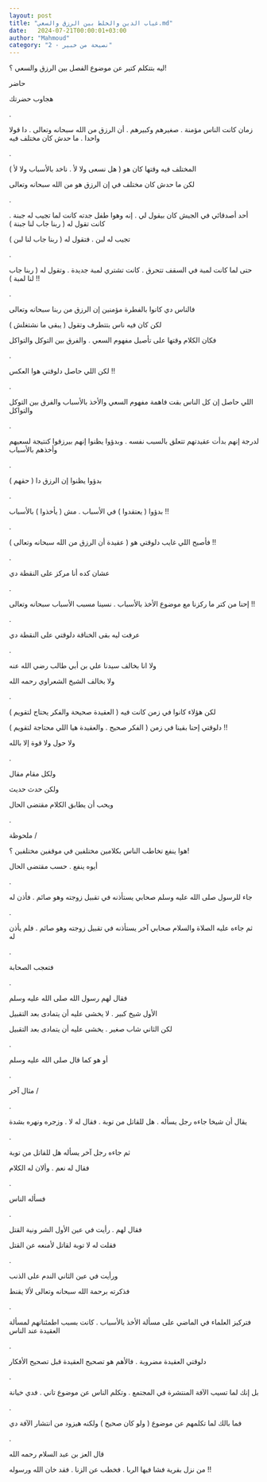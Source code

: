 ```yaml
---
layout: post
title: "غياب الدين والخلط بين الرزق والسعي.md"
date:   2024-07-21T00:00:01+03:00
author: "Mahmoud"
category: "2 - نصيحة من خبير"
---
```

ليه بتتكلم كتير عن موضوع الفصل بين الرزق والسعي
؟!

حاضر

هجاوب حضرتك

.

زمان كانت الناس مؤمنة . صغيرهم وكبيرهم . أن الرزق من
الله سبحانه وتعالى . دا قولا واحدا . ما حدش كان مختلف فيه

.

المختلف فيه وقتها كان هو ( هل نسعى ولا لأ . ناخد
بالأسباب ولا لأ )

لكن ما حدش كان مختلف في إن الرزق هو من الله سبحانه
وتعالى

.

أحد أصدقائي في الجيش كان بيقول لي . إنه وهوا طفل جدته
كانت لما تجيب له جبنة . كانت تقول له ( ربنا جاب لنا جبنة )

تجيب له لبن . فتقول له ( ربنا جاب لنا لبن )

.

حتى لما كانت لمبة في السقف تتحرق . كانت تشتري لمبة جديدة
. وتقول له ( ربنا جاب لنا لمبة ) !!

.

فالناس دي كانوا بالفطرة مؤمنين إن الرزق من ربنا سبحانه
وتعالى

لكن كان فيه ناس بتتطرف وتقول ( يبقى ما نشتغلش )

فكان الكلام وقتها على تأصيل مفهوم السعي . والفرق بين
التوكل والتواكل

.

لكن اللي حاصل دلوقتي هوا العكس !!

.

اللي حاصل إن كل الناس بقت فاهمة مفهوم السعي والأخذ
بالأسباب والفرق بين التوكل والتواكل

.

لدرجة إنهم بدأت عقيدتهم تتعلق بالسبب نفسه . وبدؤوا يظنوا
إنهم بيرزقوا كنتيجة لسعيهم وأخذهم بالأسباب

.

بدؤوا يظنوا إن الرزق دا ( حقهم )

.

بدؤوا ( يعتقدوا ) في الأسباب . مش ( يأخذوا )
بالأسباب !!

.

فأصبح اللي غايب دلوقتي هو ( عقيدة أن الرزق من الله
سبحانه وتعالى ) !!

.

عشان كده أنا مركز على النقطة دي

.

إحنا من كتر ما ركزنا مع موضوع الأخذ بالأسباب . نسينا
مسبب الأسباب سبحانه وتعالى !!

.

عرفت ليه بقى الخناقة دلوقتي على النقطة دي

.

ولا انا بخالف سيدنا علي بن أبي طالب رضي الله عنه

ولا بخالف الشيخ الشعراوي رحمه الله

.

لكن هؤلاء كانوا في زمن كانت فيه ( العقيدة صحيحة والفكر
يحتاج لتقويم )

دلوقتي إحنا بقينا في زمن ( الفكر صحيح . والعقيدة هيا
اللي محتاجة لتقويم ) !!

ولا حول ولا قوة إلا بالله

.

ولكل مقام مقال

ولكن حدث حديث

ويحب أن يطابق الكلام مقتضى الحال

.

ملحوظة /

هوا ينفع تخاطب الناس بكلامين مختلفين في موقفين مختلفين
؟!

أيوه ينفع . حسب مقتضى الحال

.

جاء للرسول صلى الله عليه وسلم صحابي يستأذنه في تقبيل
زوجته وهو صائم . فأذن له

.

ثم جاءه عليه الصلاة والسلام صحابي آخر يستأذنه في تقبيل
زوجته وهو صائم . فلم يأذن له

.

فتعجب الصحابة

.

فقال لهم رسول الله صلى الله عليه وسلم

الأول شيخ كبير . لا يخشى عليه أن يتمادى بعد
التقبيل

لكن الثاني شاب صغير . يخشى عليه أن يتمادى بعد
التقبيل

.

أو هو كما قال صلى الله عليه وسلم

.

مثال آخر /

.

يقال أن شيخا جاءه رجل يسأله . هل للقاتل من توبة . فقال
له لا . وزجره ونهره بشدة

.

ثم جاءه رجل آخر يسأله هل للقاتل من توبة

فقال له نعم . وألان له الكلام

.

فسأله الناس

.

فقال لهم . رأيت في عين الأول الشر ونية القتل

فقلت له لا توبة لقاتل لأمنعه عن القتل

.

ورأيت في عين الثاني الندم على الذنب

فذكرته برحمة الله سبحانه وتعالى لألا يقنط

.

فتركيز العلماء في الماضي على مسألة الأخذ بالأسباب . كانت
بسبب اطمئنانهم لمسألة العقيدة عند الناس

.

دلوقتي العقيدة مضروبة . فالأهم هو تصحيح العقيدة قبل
تصحيح الأفكار

.

بل إنك لما تسيب الآفة المنتشرة في المجتمع . وتكلم الناس
عن موضوع تاني . فدي خيانة

.

فما بالك لما تكلمهم عن موضوع ( ولو كان صحيح ) ولكنه
هيزود من انتشار الآفة دي

.

قال العز بن عبد السلام رحمه الله

من نزل بقرية فشا فيها الربا . فخطب عن الزنا . فقد خان
الله ورسوله !!
